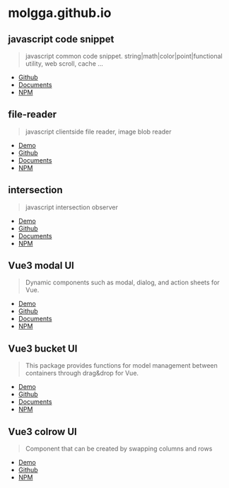 # molgga.github.io

## javascript code snippet

> javascript common code snippet. string|math|color|point|functional utility, web scroll, cache ...

- [Github](https://github.com/molgga/jood-common)
- [Documents](https://molgga.github.io/jood-common)
- [NPM](https://www.npmjs.com/package/@jood/common)

## file-reader

> javascript clientside file reader, image blob reader

- [Demo](https://molgga.github.io/jood-file-reader)
- [Github](https://github.com/molgga/jood-file-reader)
- [Documents](https://molgga.github.io/jood-file-reader/documents)
- [NPM](https://www.npmjs.com/package/@jood/file-reader)

## intersection

> javascript intersection observer

- [Demo](https://molgga.github.io/jood-appearer)
- [Github](https://github.com/molgga/jood-appearer)
- [Documents](https://molgga.github.io/jood-appearer/documents)
- [NPM](https://www.npmjs.com/package/@jood/appearer)

## Vue3 modal UI

> Dynamic components such as modal, dialog, and action sheets for Vue.

- [Demo](https://molgga.github.io/jood-v-modal)
- [Github](https://github.com/molgga/jood-v-modal)
- [Documents](https://molgga.github.io/jood-v-modal/documents)
- [NPM](https://www.npmjs.com/package/@jood/v-modal)

## Vue3 bucket UI

> This package provides functions for model management between containers through drag&drop for Vue.

- [Demo](https://molgga.github.io/jood-v-bucket)
- [Github](https://github.com/molgga/jood-v-bucket)
- [Documents](https://molgga.github.io/jood-v-bucket/documents)
- [NPM](https://www.npmjs.com/package/@jood/v-bucket)

## Vue3 colrow UI

> Component that can be created by swapping columns and rows

- [Demo](https://molgga.github.io/jood-v-colrow)
- [Github](https://github.com/molgga/jood-v-colrow)
- [NPM](https://www.npmjs.com/package/@jood/v-colrow)

